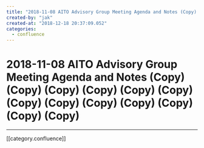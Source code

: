 ```yaml
---
title: "2018-11-08 AITO Advisory Group Meeting Agenda and Notes (Copy) (Copy) (Copy) (Copy) (Copy) (Copy) (Copy) (Copy) (Copy) (Copy) (Copy) (Copy) (Copy)"
created-by: "jak"
created-at: "2018-12-18 20:37:09.052"
categories:
  - confluence
---
```


# 2018-11-08 AITO Advisory Group Meeting Agenda and Notes (Copy) (Copy) (Copy) (Copy) (Copy) (Copy) (Copy) (Copy) (Copy) (Copy) (Copy) (Copy) (Copy)


---

[[category.confluence]]
